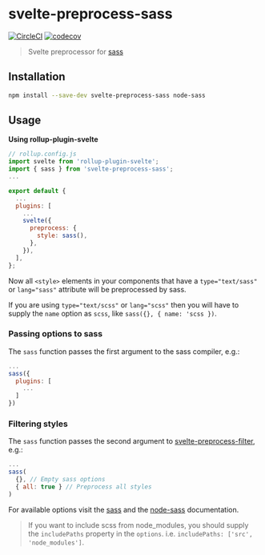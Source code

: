 # svelte-preprocess-sass

[![CircleCI](https://circleci.com/gh/ls-age/svelte-preprocess-sass.svg?style=svg)](https://circleci.com/gh/ls-age/svelte-preprocess-sass)
[![codecov](https://codecov.io/gh/ls-age/svelte-preprocess-sass/branch/master/graph/badge.svg)](https://codecov.io/gh/ls-age/svelte-preprocess-sass)

> Svelte preprocessor for [sass](http://sass-lang.com)

## Installation

```bash
npm install --save-dev svelte-preprocess-sass node-sass
```

## Usage

**Using rollup-plugin-svelte**

```javascript
// rollup.config.js
import svelte from 'rollup-plugin-svelte';
import { sass } from 'svelte-preprocess-sass';
...

export default {
  ...
  plugins: [
    ...
    svelte({
      preprocess: {
        style: sass(),
      },
    }),
  ],
};
```

Now all `<style>` elements in your components that have a `type="text/sass"` or `lang="sass"` attribute will be preprocessed by sass.

If you are using `type="text/scss"` or `lang="scss"` then you will have to supply
the `name` option as `scss`, like `sass({}, { name: 'scss })`.

### Passing options to sass

The `sass` function passes the first argument to the sass compiler, e.g.:

```javascript
...
sass({
  plugins: [
    ...
  ]
})
```


### Filtering styles

The `sass` function passes the second argument to [svelte-preprocess-filter](https://github.com/ls-age/svelte-preprocess-filter), e.g.:

```javascript
...
sass(
  {}, // Empty sass options
  { all: true } // Preprocess all styles
)
```

For available options visit the [sass](http://sass-lang.com/documentation/) and
the [node-sass](https://github.com/sass/node-sass) documentation.

> If you want to include scss from node_modules, you should supply the `includePaths`
property in the `options`. i.e. `includePaths: ['src', 'node_modules']`.
